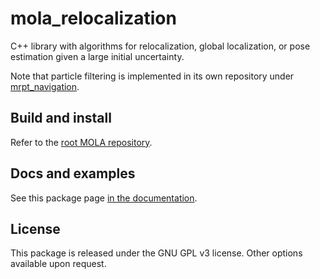 # mola_relocalization
C++ library with algorithms for relocalization, global localization, or pose estimation given a large initial uncertainty.

Note that particle filtering is implemented in its own repository under [mrpt_navigation](https://github.com/mrpt-ros-pkg/mrpt_navigation).

## Build and install
Refer to the [root MOLA repository](https://github.com/MOLAorg/mola).

## Docs and examples
See this package page [in the documentation](https://docs.mola-slam.org/latest/modules.html).

## License
This package is released under the GNU GPL v3 license. Other options available upon request.
